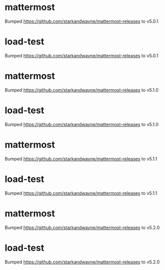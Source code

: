 
# mattermost
Bumped https://github.com/starkandwayne/mattermost-releases to v5.0.1

# load-test
Bumped https://github.com/starkandwayne/mattermost-releases to v5.0.1

# mattermost
Bumped https://github.com/starkandwayne/mattermost-releases to v5.1.0

# load-test
Bumped https://github.com/starkandwayne/mattermost-releases to v5.1.0

# mattermost
Bumped https://github.com/starkandwayne/mattermost-releases to v5.1.1

# load-test
Bumped https://github.com/starkandwayne/mattermost-releases to v5.1.1

# mattermost
Bumped https://github.com/starkandwayne/mattermost-releases to v5.2.0

# load-test
Bumped https://github.com/starkandwayne/mattermost-releases to v5.2.0
